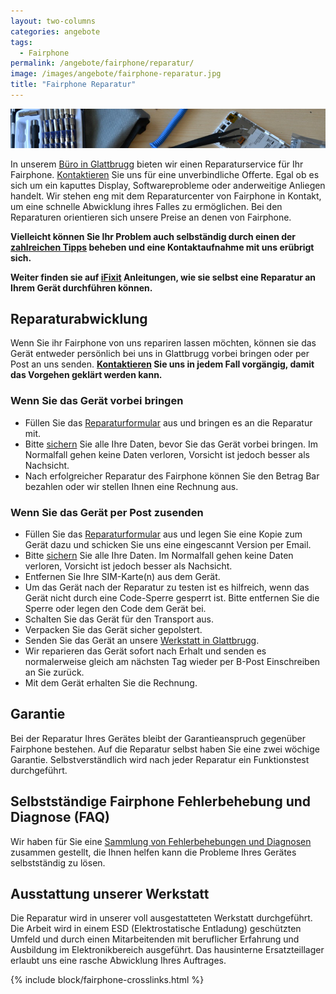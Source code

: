 ```yaml
---
layout: two-columns
categories: angebote
tags:
  - Fairphone
permalink: /angebote/fairphone/reparatur/
image: /images/angebote/fairphone-reparatur.jpg
title: "Fairphone Reparatur"
---
```

<div class="angebot-top-wide"><img title="Fairphone Reparatur" src="/images/angebote/fairphone-reparaturwerkstatt.jpg"></div>

In unserem [Büro in Glattbrugg][kontakt] bieten wir einen Reparaturservice für Ihr Fairphone. [Kontaktieren][ticket] Sie uns für eine unverbindliche Offerte. Egal ob es sich um ein kaputtes Display, Softwareprobleme oder anderweitige Anliegen handelt. Wir stehen eng mit dem Reparaturcenter von Fairphone in Kontakt, um eine schnelle Abwicklung ihres Falles zu ermöglichen. Bei den Reparaturen orientieren sich unsere Preise an denen von Fairphone.

**Vielleicht können Sie Ihr Problem auch selbständig durch einen der [zahlreichen Tipps][faq] beheben und eine Kontaktaufnahme mit uns erübrigt sich.**

**Weiter finden sie auf [iFixit][ifixit] Anleitungen, wie sie selbst eine Reparatur an Ihrem Gerät durchführen können.**

## Reparaturabwicklung

Wenn Sie ihr Fairphone von uns repariren lassen möchten, können sie das Gerät entweder persönlich bei uns in Glattbrugg vorbei bringen oder per Post an uns senden. **[Kontaktieren][ticket] Sie uns in jedem Fall vorgängig, damit das Vorgehen geklärt werden kann.**

### Wenn Sie das Gerät vorbei bringen

* Füllen Sie das [Reparaturformular][reparaturformular] aus und bringen es an die Reparatur mit.
* Bitte [sichern][backup] Sie alle Ihre Daten, bevor Sie das Gerät vorbei bringen. Im Normalfall gehen keine Daten verloren, Vorsicht ist jedoch besser als Nachsicht.
* Nach erfolgreicher Reparatur des Fairphone können Sie den Betrag Bar bezahlen oder wir stellen Ihnen eine Rechnung aus.

### Wenn Sie das Gerät per Post zusenden

* Füllen Sie das [Reparaturformular][reparaturformular] aus und legen Sie eine Kopie zum Gerät dazu und schicken Sie uns eine eingescannt Version per Email.
* Bitte [sichern][backup] Sie alle Ihre Daten. Im Normalfall gehen keine Daten verloren, Vorsicht ist jedoch besser als Nachsicht.
* Entfernen Sie Ihre SIM-Karte(n) aus dem Gerät.
* Um das Gerät nach der Reparatur zu testen ist es hilfreich, wenn das Gerät nicht durch eine Code-Sperre gesperrt ist. Bitte entfernen Sie die Sperre oder legen den Code dem Gerät bei.
* Schalten Sie das Gerät für den Transport aus.
* Verpacken Sie das Gerät sicher gepolstert.
* Senden Sie das Gerät an unsere [Werkstatt in Glattbrugg][kontakt].
* Wir reparieren das Gerät sofort nach Erhalt und senden es normalerweise gleich am nächsten Tag wieder per B-Post Einschreiben an Sie zurück.
* Mit dem Gerät erhalten Sie die Rechnung.

## Garantie
Bei der Reparatur Ihres Gerätes bleibt der Garantieanspruch gegenüber Fairphone bestehen. Auf die Reparatur selbst haben Sie eine zwei wöchige Garantie. Selbstverständlich wird nach jeder Reparatur ein Funktionstest durchgeführt.

## Selbstständige Fairphone Fehlerbehebung und Diagnose (FAQ)
Wir haben für Sie eine [Sammlung von Fehlerbehebungen und Diagnosen][faq] zusammen gestellt, die Ihnen helfen kann die Probleme Ihres Gerätes selbstständig zu lösen.

## Ausstattung unserer Werkstatt
Die Reparatur wird in unserer voll ausgestatteten Werkstatt durchgeführt. Die Arbeit wird in einem ESD (Elektrostatische Entladung) geschützten Umfeld und durch einen Mitarbeitenden mit beruflicher Erfahrung und Ausbildung im Elektronikbereich ausgeführt. Das hausinterne Ersatzteillager erlaubt uns eine rasche Abwicklung Ihres Auftrages.

{% include block/fairphone-crosslinks.html %}

[faq]: http://support.sinndrin.org
[kontakt]: /ueber-uns/kontakt/
[backup]: http://support.sinndrin.org/de/knowledgebase/3/docs/8-Datensicherung-Backup
[reparaturformular]: /assets/files/fairphone/Fairphone-Reparaturformular-sinndrin-genossenschaft-2.pdf
[ifixit]: https://de.ifixit.com/Device/Fairphone
[ticket]: http://support.sinndrin.org/de/topics/new